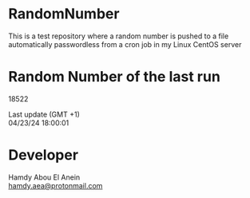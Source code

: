 # RandomNumber    
This is a test repository where a random number is pushed to a file automatically passwordless from a cron job in my Linux CentOS server    
# Random Number of the last run   
18522
      
Last update (GMT +1)    
04/23/24 18:00:01
# Developer    
Hamdy Abou El Anein   
hamdy.aea@protonmail.com
